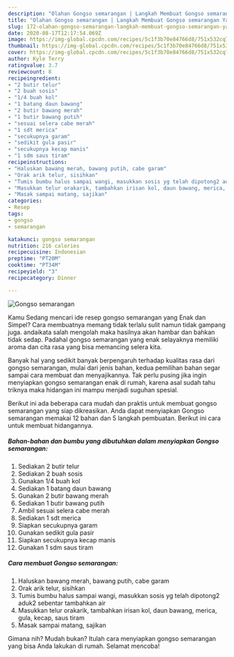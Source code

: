 ```yaml
---
description: "Olahan Gongso semarangan | Langkah Membuat Gongso semarangan Yang Sempurna"
title: "Olahan Gongso semarangan | Langkah Membuat Gongso semarangan Yang Sempurna"
slug: 172-olahan-gongso-semarangan-langkah-membuat-gongso-semarangan-yang-sempurna
date: 2020-08-17T12:17:54.069Z
image: https://img-global.cpcdn.com/recipes/5c1f3b70e84766d8/751x532cq70/gongso-semarangan-foto-resep-utama.jpg
thumbnail: https://img-global.cpcdn.com/recipes/5c1f3b70e84766d8/751x532cq70/gongso-semarangan-foto-resep-utama.jpg
cover: https://img-global.cpcdn.com/recipes/5c1f3b70e84766d8/751x532cq70/gongso-semarangan-foto-resep-utama.jpg
author: Kyle Terry
ratingvalue: 3.7
reviewcount: 8
recipeingredient:
- "2 butir telur"
- "2 buah sosis"
- "1/4 buah kol"
- "1 batang daun bawang"
- "2 butir bawang merah"
- "1 butir bawang putih"
- "sesuai selera cabe merah"
- "1 sdt merica"
- "secukupnya garam"
- "sedikit gula pasir"
- "secukupnya kecap manis"
- "1 sdm saus tiram"
recipeinstructions:
- "Haluskan bawang merah, bawang putih, cabe garam"
- "Orak arik telur, sisihkan"
- "Tumis bumbu halus sampai wangi, masukkan sosis yg telah dipotong2 aduk2 sebentar tambahkan air"
- "Masukkan telur orakarik, tambahkan irisan kol, daun bawang, merica, gula, kecap, saus tiram"
- "Masak sampai matang, sajikan"
categories:
- Resep
tags:
- gongso
- semarangan

katakunci: gongso semarangan 
nutrition: 216 calories
recipecuisine: Indonesian
preptime: "PT20M"
cooktime: "PT34M"
recipeyield: "3"
recipecategory: Dinner

---
```



![Gongso semarangan](https://img-global.cpcdn.com/recipes/5c1f3b70e84766d8/751x532cq70/gongso-semarangan-foto-resep-utama.jpg)

Kamu Sedang mencari ide resep gongso semarangan yang Enak dan Simpel? Cara membuatnya memang tidak terlalu sulit namun tidak gampang juga. andaikata salah mengolah maka hasilnya akan hambar dan bahkan tidak sedap. Padahal gongso semarangan yang enak selayaknya memiliki aroma dan cita rasa yang bisa memancing selera kita.



Banyak hal yang sedikit banyak berpengaruh terhadap kualitas rasa dari gongso semarangan, mulai dari jenis bahan, kedua pemilihan bahan segar sampai cara membuat dan menyajikannya. Tak perlu pusing jika ingin menyiapkan gongso semarangan enak di rumah, karena asal sudah tahu triknya maka hidangan ini mampu menjadi suguhan spesial.


Berikut ini ada beberapa cara mudah dan praktis untuk membuat gongso semarangan yang siap dikreasikan. Anda dapat menyiapkan Gongso semarangan memakai 12 bahan dan 5 langkah pembuatan. Berikut ini cara untuk membuat hidangannya.

<!--inarticleads1-->

##### Bahan-bahan dan bumbu yang dibutuhkan dalam menyiapkan Gongso semarangan:

1. Sediakan 2 butir telur
1. Sediakan 2 buah sosis
1. Gunakan 1/4 buah kol
1. Sediakan 1 batang daun bawang
1. Gunakan 2 butir bawang merah
1. Sediakan 1 butir bawang putih
1. Ambil sesuai selera cabe merah
1. Sediakan 1 sdt merica
1. Siapkan secukupnya garam
1. Gunakan sedikit gula pasir
1. Siapkan secukupnya kecap manis
1. Gunakan 1 sdm saus tiram




<!--inarticleads2-->

##### Cara membuat Gongso semarangan:

1. Haluskan bawang merah, bawang putih, cabe garam
1. Orak arik telur, sisihkan
1. Tumis bumbu halus sampai wangi, masukkan sosis yg telah dipotong2 aduk2 sebentar tambahkan air
1. Masukkan telur orakarik, tambahkan irisan kol, daun bawang, merica, gula, kecap, saus tiram
1. Masak sampai matang, sajikan




Gimana nih? Mudah bukan? Itulah cara menyiapkan gongso semarangan yang bisa Anda lakukan di rumah. Selamat mencoba!
